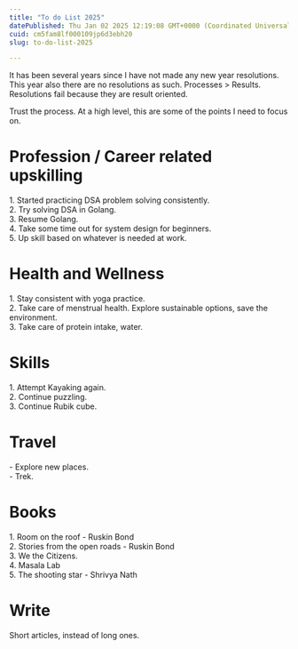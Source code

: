 ```yaml
---
title: "To do List 2025"
datePublished: Thu Jan 02 2025 12:19:08 GMT+0000 (Coordinated Universal Time)
cuid: cm5fam8lf000109jp6d3ebh20
slug: to-do-list-2025

---
```


It has been several years since I have not made any new year resolutions. This year also there are no resolutions as such. Processes &gt; Results. Resolutions fail because they are result oriented.

Trust the process. At a high level, this are some of the points I need to focus on.

# Profession / Career related upskilling

1\. Started practicing DSA problem solving consistently.  
2\. Try solving DSA in Golang.  
3\. Resume Golang.  
4\. Take some time out for system design for beginners.  
5\. Up skill based on whatever is needed at work.

# Health and Wellness

1\. Stay consistent with yoga practice.  
2\. Take care of menstrual health. Explore sustainable options, save the environment.  
3\. Take care of protein intake, water.

# Skills

1\. Attempt Kayaking again.  
2\. Continue puzzling.  
3\. Continue Rubik cube.

# Travel

\- Explore new places.  
\- Trek.

# Books

1\. Room on the roof - Ruskin Bond  
2\. Stories from the open roads - Ruskin Bond  
3\. We the Citizens.  
4\. Masala Lab  
5\. The shooting star - Shrivya Nath

# Write

Short articles, instead of long ones.